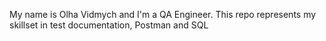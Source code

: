 My name is Olha Vidmych and I'm a QA Engineer.
This repo represents my skillset in test documentation, Postman and SQL
